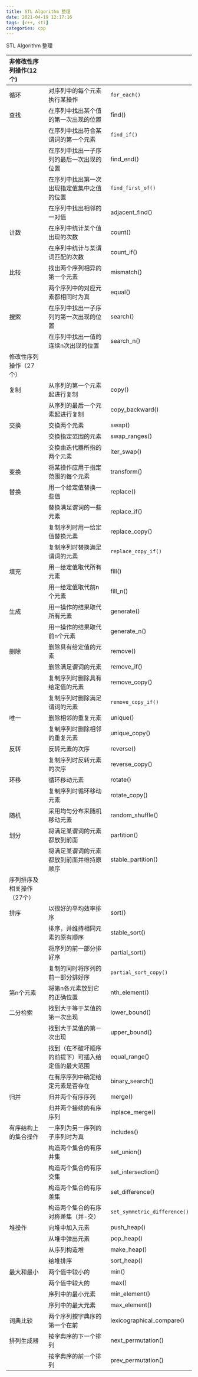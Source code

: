 ```yaml
---
title: STL Algorithm 整理
date: 2021-04-19 12:17:16
tags: [c++, stl]
categories: cpp
---
```


STL Algorithm 整理

<!-- more -->

|非修改性序列操作(12个)|||
|:--|:--|:--|
|循环|对序列中的每个元素执行某操作|`for_each()`|
|查找|在序列中找出某个值的第一次出现的位置|find()|
||在序列中找出符合某谓词的第一个元素|	`find_if()`|
||在序列中找出一子序列的最后一次出现的位置|find_end()|
||在序列中找出第一次出现指定值集中之值的位置|`find_first_of()`|
||在序列中找出相邻的一对值|	adjacent_find()|
|计数|在序列中统计某个值出现的次数|	count()|
||在序列中统计与某谓词匹配的次数|count_if()|
|比较|找出两个序列相异的第一个元素|	mismatch()|
||两个序列中的对应元素都相同时为真|equal()|
|搜索|在序列中找出一子序列的第一次出现的位置|search()|
||在序列中找出一值的连续n次出现的位置|search_n()|
|修改性序列操作（27个）|||
|复制|从序列的第一个元素起进行复制|copy()|
||从序列的最后一个元素起进行复制|copy_backward()|
|交换|交换两个元素|swap()|
||交换指定范围的元素|	swap_ranges()|
||交换由迭代器所指的两个元素|iter_swap()|
|变换|将某操作应用于指定范围的每个元素|transform()|
|替换|用一个给定值替换一些值|replace()|
||替换满足谓词的一些元素|replace_if()|
||复制序列时用一给定值替换元素|replace_copy()|
||复制序列时替换满足谓词的元素|`replace_copy_if()`|
|填充|用一给定值取代所有元素|fill()|
||用一给定值取代前n个元素|fill_n()|
|生成|用一操作的结果取代所有元素|generate()|
||用一操作的结果取代前n个元素|generate_n()|
|删除|删除具有给定值的元素|remove()|
||删除满足谓词的元素|remove_if()|
||复制序列时删除具有给定值的元素|	remove_copy()|
||复制序列时删除满足谓词的元素|`remove_copy_if()`|
|唯一|删除相邻的重复元素|unique()|
||复制序列时删除相邻的重复元素|unique_copy()|
|反转|反转元素的次序|reverse()|
||复制序列时反转元素的次序|reverse_copy()|
|环移|循环移动元素|rotate()|
||复制序列时循环移动元素|	rotate_copy()|
|随机|采用均匀分布来随机移动元素|random_shuffle()|
|划分|将满足某谓词的元素都放到前面|partition()|
||将满足某谓词的元素都放到前面并维持原顺序|	stable_partition()|
|序列排序及相关操作（27个）|||
| 排序 |以很好的平均效率排序|sort()|
||排序，并维持相同元素的原有顺序|stable_sort()|
||将序列的前一部分排好序|partial_sort()|
||复制的同时将序列的前一部分排好序|`partial_sort_copy()`|
|第n个元素|将第n各元素放到它的正确位置| nth_element() |
|二分检索|找到大于等于某值的第一次出现|lower_bound()|
||找到大于某值的第一次出现|upper_bound()|
||找到（在不破坏顺序的前提下）可插入给定值的最大范围|equal_range()|
||在有序序列中确定给定元素是否存在|binary_search()|
|归并|归并两个有序序列|merge()|
||归并两个接续的有序序列|inplace_merge()|
|有序结构上的集合操作|一序列为另一序列的子序列时为真|	includes()|
||构造两个集合的有序并集|set_union()|
||构造两个集合的有序交集|set_intersection()|
||构造两个集合的有序差集|set_difference()|
||构造两个集合的有序对称差集（并-交）|`set_symmetric_difference()`|
|堆操作|向堆中加入元素|push_heap()|
||从堆中弹出元素|pop_heap()|
||从序列构造堆|make_heap()|
||给堆排序| sort_heap() |
|最大和最小|两个值中较小的|min()|
||两个值中较大的|	max()|
||序列中的最小元素	|min_element()|
||序列中的最大元素|	max_element()|
|词典比较|两个序列按字典序的第一个在前|lexicographical_compare()|
|排列生成器|按字典序的下一个排列|next_permutation()|
||按字典序的前一个排列|prev_permutation()|








